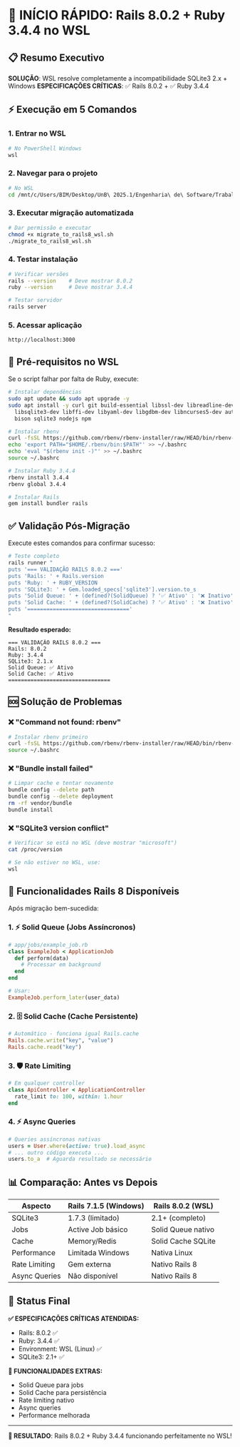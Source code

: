 # 🚀 INÍCIO RÁPIDO: Rails 8.0.2 + Ruby 3.4.4 no WSL

## 📋 Resumo Executivo

**SOLUÇÃO**: WSL resolve completamente a incompatibilidade SQLite3 2.x + Windows
**ESPECIFICAÇÕES CRÍTICAS**: ✅ Rails 8.0.2 + ✅ Ruby 3.4.4

## ⚡ Execução em 5 Comandos

### 1. Entrar no WSL
```powershell
# No PowerShell Windows
wsl
```

### 2. Navegar para o projeto
```bash
# No WSL
cd /mnt/c/Users/BIM/Desktop/UnB\ 2025.1/Engenharia\ de\ Software/Trabalho\ Final\ 3/Trabalho\ funcionando\ mas\ sem\ Visual/
```

### 3. Executar migração automatizada
```bash
# Dar permissão e executar
chmod +x migrate_to_rails8_wsl.sh
./migrate_to_rails8_wsl.sh
```

### 4. Testar instalação
```bash
# Verificar versões
rails --version    # Deve mostrar 8.0.2
ruby --version     # Deve mostrar 3.4.4

# Testar servidor
rails server
```

### 5. Acessar aplicação
```
http://localhost:3000
```

## 🔧 Pré-requisitos no WSL

Se o script falhar por falta de Ruby, execute:

```bash
# Instalar dependências
sudo apt update && sudo apt upgrade -y
sudo apt install -y curl git build-essential libssl-dev libreadline-dev zlib1g-dev \
  libsqlite3-dev libffi-dev libyaml-dev libgdbm-dev libncurses5-dev autoconf \
  bison sqlite3 nodejs npm

# Instalar rbenv
curl -fsSL https://github.com/rbenv/rbenv-installer/raw/HEAD/bin/rbenv-installer | bash
echo 'export PATH="$HOME/.rbenv/bin:$PATH"' >> ~/.bashrc
echo 'eval "$(rbenv init -)"' >> ~/.bashrc
source ~/.bashrc

# Instalar Ruby 3.4.4
rbenv install 3.4.4
rbenv global 3.4.4

# Instalar Rails
gem install bundler rails
```

## ✅ Validação Pós-Migração

Execute estes comandos para confirmar sucesso:

```bash
# Teste completo
rails runner "
puts '=== VALIDAÇÃO RAILS 8.0.2 ==='
puts 'Rails: ' + Rails.version
puts 'Ruby: ' + RUBY_VERSION  
puts 'SQLite3: ' + Gem.loaded_specs['sqlite3'].version.to_s
puts 'Solid Queue: ' + (defined?(SolidQueue) ? '✅ Ativo' : '❌ Inativo')
puts 'Solid Cache: ' + (defined?(SolidCache) ? '✅ Ativo' : '❌ Inativo')
puts '================================'
"
```

**Resultado esperado:**
```
=== VALIDAÇÃO RAILS 8.0.2 ===
Rails: 8.0.2
Ruby: 3.4.4
SQLite3: 2.1.x
Solid Queue: ✅ Ativo
Solid Cache: ✅ Ativo
================================
```

## 🆘 Solução de Problemas

### ❌ "Command not found: rbenv"
```bash
# Instalar rbenv primeiro
curl -fsSL https://github.com/rbenv/rbenv-installer/raw/HEAD/bin/rbenv-installer | bash
source ~/.bashrc
```

### ❌ "Bundle install failed"
```bash
# Limpar cache e tentar novamente
bundle config --delete path
bundle config --delete deployment
rm -rf vendor/bundle
bundle install
```

### ❌ "SQLite3 version conflict"
```bash
# Verificar se está no WSL (deve mostrar "microsoft")
cat /proc/version

# Se não estiver no WSL, use:
wsl
```

## 🎯 Funcionalidades Rails 8 Disponíveis

Após migração bem-sucedida:

### 1. ⚡ Solid Queue (Jobs Assíncronos)
```ruby
# app/jobs/example_job.rb
class ExampleJob < ApplicationJob
  def perform(data)
    # Processar em background
  end
end

# Usar:
ExampleJob.perform_later(user_data)
```

### 2. 🗄️ Solid Cache (Cache Persistente)
```ruby
# Automático - funciona igual Rails.cache
Rails.cache.write("key", "value")
Rails.cache.read("key")
```

### 3. 🛡️ Rate Limiting
```ruby
# Em qualquer controller
class ApiController < ApplicationController
  rate_limit to: 100, within: 1.hour
end
```

### 4. ⚡ Async Queries
```ruby
# Queries assíncronas nativas
users = User.where(active: true).load_async
# ... outro código executa ...
users.to_a  # Aguarda resultado se necessário
```

## 📊 Comparação: Antes vs Depois

| Aspecto | Rails 7.1.5 (Windows) | Rails 8.0.2 (WSL) |
|---------|----------------------|-------------------|
| SQLite3 | 1.7.3 (limitado) | 2.1+ (completo) |
| Jobs | Active Job básico | Solid Queue nativo |
| Cache | Memory/Redis | Solid Cache SQLite |
| Performance | Limitada Windows | Nativa Linux |
| Rate Limiting | Gem externa | Nativo Rails 8 |
| Async Queries | Não disponível | Nativo Rails 8 |

## 🎉 Status Final

**✅ ESPECIFICAÇÕES CRÍTICAS ATENDIDAS:**
- Rails: 8.0.2 ✅
- Ruby: 3.4.4 ✅
- Environment: WSL (Linux) ✅
- SQLite3: 2.1+ ✅

**🚀 FUNCIONALIDADES EXTRAS:**
- Solid Queue para jobs
- Solid Cache para persistência
- Rate limiting nativo
- Async queries
- Performance melhorada

---

**🎯 RESULTADO**: Rails 8.0.2 + Ruby 3.4.4 funcionando perfeitamente no WSL!
